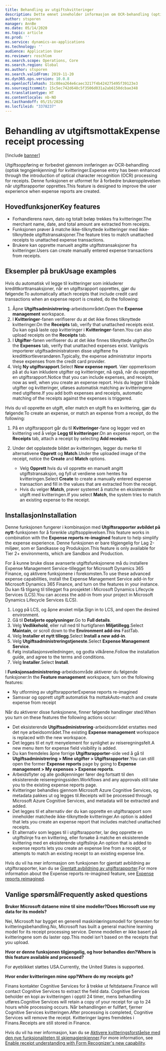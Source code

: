 ```yaml
---
title: Behandling av utgiftskvitteringer
description: Dette emnet inneholder informasjon om OCR-behandling (optisk tegngjenkjenning) for kvitteringer. Denne funksjonen er utformet for å forbedre brukeropplevelsen når utgiftsrapporter opprettes i Microsoft Dynamics 365 Finance.
author: stsporen
manager: AnnBe
ms.date: 05/14/2020
ms.topic: article
ms.prod: ''
ms.service: dynamics-ax-applications
ms.technology: ''
audience: Application User
ms.reviewer: roschlom
ms.search.scope: Operations, Core
ms.search.region: Global
ms.author: stsporen
ms.search.validFrom: 2019-11-20
ms.dyn365.ops.version: 10.0.8
ms.openlocfilehash: 31c08ea264e6caec3217f4b424275495f39123e3
ms.sourcegitcommit: 15c5ec742d648c5f3506d031a2ab6150dcbae348
ms.translationtype: HT
ms.contentlocale: nb-NO
ms.lasthandoff: 05/15/2020
ms.locfileid: "3378237"
---
```

# <a name="expense-receipt-processing"></a><span data-ttu-id="414df-104">Behandling av utgiftsmottak</span><span class="sxs-lookup"><span data-stu-id="414df-104">Expense receipt processing</span></span>

[!include [banner](../includes/banner.md)]

<span data-ttu-id="414df-105">Utgiftsoppføring er forbedret gjennom innføringen av OCR-behandling (optisk tegngjenkjenning) for kvitteringer.</span><span class="sxs-lookup"><span data-stu-id="414df-105">Expense entry has been enhanced through the introduction of optical character recognition (OCR) processing for receipts.</span></span> <span data-ttu-id="414df-106">Denne funksjonen er utformet for å forbedre brukeropplevelsen når utgiftsrapporter opprettes.</span><span class="sxs-lookup"><span data-stu-id="414df-106">This feature is designed to improve the user experience when expense reports are created.</span></span>

## <a name="key-features"></a><span data-ttu-id="414df-107">Hovedfunksjoner</span><span class="sxs-lookup"><span data-stu-id="414df-107">Key features</span></span>

- <span data-ttu-id="414df-108">Forhandlerens navn, dato og totalt beløp trekkes fra kvitteringer.</span><span class="sxs-lookup"><span data-stu-id="414df-108">The merchant name, date, and total amount are extracted from receipts.</span></span>
- <span data-ttu-id="414df-109">Funksjonen prøver å matche ikke-tilknyttede kvitteringer med ikke-tilknyttede utgiftstransaksjoner.</span><span class="sxs-lookup"><span data-stu-id="414df-109">The feature tries to match unattached receipts to unattached expense transactions.</span></span>
- <span data-ttu-id="414df-110">Brukere kan opprette manuelt angitte utgiftstransaksjoner fra kvitteringer.</span><span class="sxs-lookup"><span data-stu-id="414df-110">Users can create manually entered expense transactions from receipts.</span></span>

## <a name="usage-examples"></a><span data-ttu-id="414df-111">Eksempler på bruk</span><span class="sxs-lookup"><span data-stu-id="414df-111">Usage examples</span></span>

<span data-ttu-id="414df-112">Hvis du automatisk vil legge til kvitteringer som inkluderer kredittkorttransaksjoner, når en utgiftsrapport opprettes, gjør du følgende:</span><span class="sxs-lookup"><span data-stu-id="414df-112">To automatically attach receipts that include credit card transactions when an expense report is created, do the following:</span></span>

  1. <span data-ttu-id="414df-113">Åpne **Utgiftsadministrering**-arbeidsområdet.</span><span class="sxs-lookup"><span data-stu-id="414df-113">Open the **Expense management** workspace.</span></span>
  2. <span data-ttu-id="414df-114">I **Kvitteringer**-fanen verifiserer du at det ikke finnes tilknyttede kvitteringer.</span><span class="sxs-lookup"><span data-stu-id="414df-114">On the **Receipts** tab, verify that unattached receipts exist.</span></span> <span data-ttu-id="414df-115">Du kan også laste opp kvitteringer i **Kvitteringer**-fanen.</span><span class="sxs-lookup"><span data-stu-id="414df-115">You can also upload receipts on the **Receipts** tab.</span></span>
  3. <span data-ttu-id="414df-116">I **Utgifter**-fanen verifiserer du at det ikke finnes tilknyttede utgifter.</span><span class="sxs-lookup"><span data-stu-id="414df-116">On the **Expenses** tab, verify that unattached expenses exist.</span></span> <span data-ttu-id="414df-117">Vanligvis importerer utgiftsadministratoren disse utgiftene fra kredittkortleverandøren.</span><span class="sxs-lookup"><span data-stu-id="414df-117">Typically, the expense administrator imports these expenses from the credit card provider.</span></span>
  4. <span data-ttu-id="414df-118">Velg **Ny utgiftsrapport**.</span><span class="sxs-lookup"><span data-stu-id="414df-118">Select **New expense report**.</span></span> <span data-ttu-id="414df-119">Vær oppmerksom på at du kan inkludere utgifter og kvitteringer, nå også, når du oppretter en utgiftsrapport.</span><span class="sxs-lookup"><span data-stu-id="414df-119">Notice that you can include expenses, and receipts, now as well, when you create an expense report.</span></span> <span data-ttu-id="414df-120">Hvis du legger til både utgifter og kvitteringer, utløses automatisk matching av kvitteringene med utgiftene.</span><span class="sxs-lookup"><span data-stu-id="414df-120">If you add both expenses and receipts, automatic matching of the receipts against the expenses is triggered.</span></span>

<span data-ttu-id="414df-121">Hvis du vil opprette en utgift, eller match en utgift fra en kvittering, gjør du følgende:</span><span class="sxs-lookup"><span data-stu-id="414df-121">To create an expense, or match an expense from a receipt, do the following:</span></span>

  1. <span data-ttu-id="414df-122">På en utgiftsrapport går du til **Kvitteringer**-fane og legger ved en kvittering ved å velge **Legg til kvitteringer**.</span><span class="sxs-lookup"><span data-stu-id="414df-122">On an expense report, on the **Receipts** tab, attach a receipt by selecting **Add receipts**.</span></span>
  2. <span data-ttu-id="414df-123">Under det opplastede bildet av kvitteringen, legger du merke til alternativene **Opprett** og **Match**.</span><span class="sxs-lookup"><span data-stu-id="414df-123">Under the uploaded image of the receipt, notice the **Create** and **Match** options.</span></span>

      - <span data-ttu-id="414df-124">Velg **Opprett** hvis du vil opprette en manuelt angitt utgiftstransaksjon, og fyll ut verdiene som hentes fra kvitteringen.</span><span class="sxs-lookup"><span data-stu-id="414df-124">Select **Create** to create a manually entered expense transaction and fill in the values that are extracted from the receipt.</span></span>
      - <span data-ttu-id="414df-125">Hvis du velger **Match**, prøver systemet å matche en eksisterende utgift med kvitteringen.</span><span class="sxs-lookup"><span data-stu-id="414df-125">If you select **Match**, the system tries to match an existing expense to the receipt.</span></span>

## <a name="installation"></a><span data-ttu-id="414df-126">Installasjon</span><span class="sxs-lookup"><span data-stu-id="414df-126">Installation</span></span>

<span data-ttu-id="414df-127">Denne funksjonen fungerer i kombinasjon med **Utgiftsrapporter avbildet på nytt**-funksjonen for å forenkle utgiftsopplevelsen.</span><span class="sxs-lookup"><span data-stu-id="414df-127">This feature works in combination with the **Expense reports re-imagined** feature to help simplify the expense experience.</span></span> <span data-ttu-id="414df-128">Denne funksjonen er bare tilgjengelig for Lag 2-miljøer, som er Sandkasse og Produksjon.</span><span class="sxs-lookup"><span data-stu-id="414df-128">This feature is only available for Tier 2+ environments, which are Sandbox and Production.</span></span>

<span data-ttu-id="414df-129">For å kunne bruke disse avanserte utgiftsfunksjonene må du installere Expense Management Service-tillegget for Microsoft Dynamics 365 Finance, og aktivere funksjonene i forekomsten.</span><span class="sxs-lookup"><span data-stu-id="414df-129">To use these advanced expense capabilities, install the Expense Management Service add-in for Microsoft Dynamics 365 Finance, and turn on the features in your instance.</span></span> <span data-ttu-id="414df-130">Du kan få tilgang til tillegget fra prosjektet i Microsoft Dynamics Lifecycle Services (LCS).</span><span class="sxs-lookup"><span data-stu-id="414df-130">You can access the add-in from your project in Microsoft Dynamics Lifecycle Services (LCS).</span></span>

1. <span data-ttu-id="414df-131">Logg på LCS, og åpne ønsket miljø.</span><span class="sxs-lookup"><span data-stu-id="414df-131">Sign in to LCS, and open the desired environment.</span></span>
2. <span data-ttu-id="414df-132">Gå til **Detaljerte opplysninger**.</span><span class="sxs-lookup"><span data-stu-id="414df-132">Go to **Full details**.</span></span>
3. <span data-ttu-id="414df-133">Velg **Vedlikehold**, eller rull ned til hurtigfanen **Miljøtillegg**.</span><span class="sxs-lookup"><span data-stu-id="414df-133">Select **Maintain**, or scroll down to the **Environment add-ins** FastTab.</span></span>
4. <span data-ttu-id="414df-134">Velg **Installer et nytt tillegg**.</span><span class="sxs-lookup"><span data-stu-id="414df-134">Select **Install a new add-in**.</span></span>
5. <span data-ttu-id="414df-135">Velg **Utgiftsadministreringstjeneste**.</span><span class="sxs-lookup"><span data-stu-id="414df-135">Select **Expense Management Service**.</span></span>
6. <span data-ttu-id="414df-136">Følg installasjonsveiledningen, og godta vilkårene.</span><span class="sxs-lookup"><span data-stu-id="414df-136">Follow the installation guide, and agree to the terms and conditions.</span></span>
7. <span data-ttu-id="414df-137">Velg **Installer**.</span><span class="sxs-lookup"><span data-stu-id="414df-137">Select **Install**.</span></span>

<span data-ttu-id="414df-138">I **Funksjonsadministrering**-arbeidsområde aktiverer du følgende funksjoner:</span><span class="sxs-lookup"><span data-stu-id="414df-138">In the **Feature management** workspace, turn on the following features:</span></span>

- <span data-ttu-id="414df-139">Ny utforming av utgiftsrapporter</span><span class="sxs-lookup"><span data-stu-id="414df-139">Expense reports re-imagined</span></span>
- <span data-ttu-id="414df-140">Samsvar og opprett utgift automatisk fra mottak</span><span class="sxs-lookup"><span data-stu-id="414df-140">Auto-match and create expense from receipt</span></span>

<span data-ttu-id="414df-141">Når du aktiverer disse funksjonene, finner følgende handlinger sted:</span><span class="sxs-lookup"><span data-stu-id="414df-141">When you turn on these features the following actions occur:</span></span>

- <span data-ttu-id="414df-142">Det eksisterende **Utgiftsadministrering**-arbeidsområdet erstattes med det nye arbeidsområdet.</span><span class="sxs-lookup"><span data-stu-id="414df-142">The existing **Expense management** workspace is replaced with the new workspace.</span></span>
- <span data-ttu-id="414df-143">Det legges til et nytt menyelement for synlighet av reiseregningsfelt.</span><span class="sxs-lookup"><span data-stu-id="414df-143">A new menu item for expense field visibility is added.</span></span>
- <span data-ttu-id="414df-144">Du kan fremdeles åpne forrige **Utgiftsrapporter**-side ved å gå til **Utgiftsadministrering > Mine utgifter > Utgiftsrapporter**.</span><span class="sxs-lookup"><span data-stu-id="414df-144">You can still open the former **Expense reports** page by going to **Expense management > My expenses > Expense reports**.</span></span>
- <span data-ttu-id="414df-145">Arbeidsflyter og alle godkjenninger fører deg fortsatt til den eksisterende reiseregningssiden.</span><span class="sxs-lookup"><span data-stu-id="414df-145">Workflows and any approvals still take you to the existing expense reports page.</span></span>
- <span data-ttu-id="414df-146">Kvitteringer behandles gjennom Microsoft Azure Cognitive Services, og metadata pakkes ut og legges til.</span><span class="sxs-lookup"><span data-stu-id="414df-146">Receipts will be processed through Microsoft Azure Cognitive Services, and metadata will be extracted and added.</span></span>
- <span data-ttu-id="414df-147">Det legges til et alternativ der du kan opprette en utgiftsrapport som inneholder matchede ikke-tilknyttede kvitteringer.</span><span class="sxs-lookup"><span data-stu-id="414df-147">An option is added that lets you create an expense report that includes matched unattached receipts.</span></span>
- <span data-ttu-id="414df-148">Et alternativ som legges til i utgiftsrapporter, lar deg opprette en utgiftslinje fra en kvittering, eller forsøke å matche en eksisterende kvittering med en eksisterende utgiftslinje.</span><span class="sxs-lookup"><span data-stu-id="414df-148">An option that is added to expense reports lets you create an expense line from a receipt, or attempts to match an existing receipt to an existing expense line.</span></span>

<span data-ttu-id="414df-149">Hvis du vil ha mer informasjon om funksjonen for gjentatt avbildning av utgiftsrapporter, kan du se [Gjentatt avbildning av utgiftsrapporter](ExpenseWorkspaceNew.md).</span><span class="sxs-lookup"><span data-stu-id="414df-149">For more information about the Expense reports re-imagined feature, see [Expense reports reimagined](ExpenseWorkspaceNew.md).</span></span>

## <a name="frequently-asked-questions"></a><span data-ttu-id="414df-150">Vanlige spørsmål</span><span class="sxs-lookup"><span data-stu-id="414df-150">Frequently asked questions</span></span>

<span data-ttu-id="414df-151">**Bruker Microsoft dataene mine til sine modeller?**</span><span class="sxs-lookup"><span data-stu-id="414df-151">**Does Microsoft use my data for its models?**</span></span>

<span data-ttu-id="414df-152">Nei, Microsoft har bygget en generell maskinlæringsmodell for tjenesten for kvitteringsbehandling.</span><span class="sxs-lookup"><span data-stu-id="414df-152">No, Microsoft has built a general machine learning model for its receipt processing service.</span></span> <span data-ttu-id="414df-153">Denne modellen er ikke basert på kvitteringene som du laster opp.</span><span class="sxs-lookup"><span data-stu-id="414df-153">This model isn't based on the receipts that you upload.</span></span>

<span data-ttu-id="414df-154">**Hvor er denne funksjonen tilgjengelig, og hvor behandles den?**</span><span class="sxs-lookup"><span data-stu-id="414df-154">**Where is this feature available and processed?**</span></span>

<span data-ttu-id="414df-155">For øyeblikket støttes USA.</span><span class="sxs-lookup"><span data-stu-id="414df-155">Currently, the United States is supported.</span></span>

<span data-ttu-id="414df-156">**Hvor ender kvitteringen mine opp?**</span><span class="sxs-lookup"><span data-stu-id="414df-156">**Where do my receipts go?**</span></span>

<span data-ttu-id="414df-157">Finans kontakter Cognitive Services for å trekke ut feltdataene.</span><span class="sxs-lookup"><span data-stu-id="414df-157">Finance will contact Cognitive Services to extract the field data.</span></span> <span data-ttu-id="414df-158">Cognitive Services beholder en kopi av kvitteringen i opptil 24 timer, mens behandling utføres.</span><span class="sxs-lookup"><span data-stu-id="414df-158">Cognitive Services will retain a copy of your receipt for up to 24 hours while processing occurs.</span></span> <span data-ttu-id="414df-159">Når behandlingen er fullført, fjerner Cognitive Services kvitteringen.</span><span class="sxs-lookup"><span data-stu-id="414df-159">After processing is completed, Cognitive Services will remove the receipt.</span></span> <span data-ttu-id="414df-160">Kvitteringer lagres fremdeles i Finans.</span><span class="sxs-lookup"><span data-stu-id="414df-160">Receipts are still stored in Finance.</span></span>

<span data-ttu-id="414df-161">Hvis du vil ha mer informasjon, kan du se [Aktivere kvitteringsforståelse med den nye funksjonaliteten til skjemagjenkjenner](https://azure.microsoft.com/blog/enable-receipt-understanding-with-form-recognizer-s-new-capability/).</span><span class="sxs-lookup"><span data-stu-id="414df-161">For more information, see [Enable receipt understanding with Form Recognizer's new capability](https://azure.microsoft.com/blog/enable-receipt-understanding-with-form-recognizer-s-new-capability/).</span></span>
